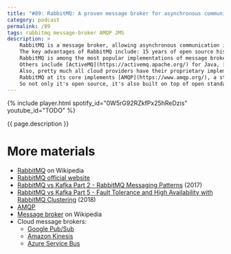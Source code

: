 ```yaml
---
title: "#89: RabbitMQ: A proven message broker for asynchronous communication"
category: podcast
permalink: /89
tags: rabbitmq message-broker AMQP JMS
description: >
    RabbitMQ is a message broker, allowing asynchronous communication in distrubuted systems.
    The key advantages of RabbitMQ include: 15 years of open source history, battle proven Erlang implementation and support for industry standard protocols.
    RabbitMQ is among the most popular implementations of message brokers.
    Others include [ActiveMQ](https://activemq.apache.org/) for Java, [celery](https://pypi.org/project/celery/) for Python and [Kafka](https://nurkiewicz.com/8) - if you consider it a message broker.
    Also, pretty much all cloud providers have their proprietary implementations, like, [Google Pub/Sub](https://cloud.google.com/pubsub/), [Amazon Kinesis](https://aws.amazon.com/kinesis/), [Azure Service Bus](https://learn.microsoft.com/en-us/azure/service-bus-messaging/service-bus-messaging-overview) and so on.
    RabbitMQ at its core implements [AMQP](https://www.amqp.org/), a standard protocol for information interchange.
    So not only it's open source, it's also built on top of open standards.
---
```


{% include player.html spotify_id="0W5rG92RZkfPx25hReDzis" youtube_id="TODO" %}

{{ page.description }}

<!--
There are a few key abstractions you must understand when working with RabbitMQ.
These are: exchanges, queues and bindings.
When sending messages to Rabbit, you send them to an exchange.
Exchanges then route these messages to queues bound to them.
The role of the exchange is to perform more or less sophisticated routing.
For example, _so-called_ _fanout_ exchange will forward every message to all bound queues.
On the other hand, _direct_ exchange routes messages to queues bound with a specific binding key.
Each message has a key, so you can easily route by that key.

There are more sophisticated exchange types.
Moreover, an exchange can be bound to another exchange, forming a more complex routing topology.
All this logic is implemented inside the broker, so it's pretty fast and reliable.

Talking about reliability, the consumer side is also interesting.
First of all, when consumer receives a message, it should be acknowledged.
Otherwise, the message goes back to the queue and is retried.
This prevents message losses.
On the other hand, if the consumer keeps failing to acknowledge the message, it is routed to DLQ.
Dead Letter Queue.

Depending on your exchange and queue configuration, you can implement multiple patterns in RabbitMQ.
For example, let's say your consumer has multiple instances.
If each instance has its own dedicated queue bound to fanout exchange, we got ourselves a broadcast.
On the other hand, if all nodes listen to the same queue, each message is forwarded to a single node only.
Moreover, if all consumers are down, messages will patiently wait for them to go back online.

Messages brokers work best when asynchronous style of communication is needed.
Let's say you are requesting a long-running operation to start.
However, if you desperately need a synchronous result of sending a message, this can be implemented as well.
Although, it's not recommended.
When sending a message you may either define a `reply-to` queue or send a correlation ID.
In the former case each message creates a unique, temporary reply queue.
In the latter case, a single response queue is used, but the producer may correlate which request was responsible for a certain response.

That's it, thanks for listening, bye!
-->

# More materials

* [RabbitMQ](https://en.wikipedia.org/wiki/RabbitMQ) on Wikipedia
* [RabbitMQ official website](https://www.rabbitmq.com)
* [RabbitMQ vs Kafka Part 2 - RabbitMQ Messaging Patterns](https://jack-vanlightly.com/blog/2017/12/5/rabbitmq-vs-kafka-part-2-rabbitmq-messaging-patterns-and-topologies) (2017)
* [RabbitMQ vs Kafka Part 5 - Fault Tolerance and High Availability with RabbitMQ Clustering](https://jack-vanlightly.com/blog/2018/8/31/rabbitmq-vs-kafka-part-5-fault-tolerance-and-high-availability-with-rabbitmq) (2018)
* [AMQP](https://www.amqp.org/)
* [Message broker](https://en.wikipedia.org/wiki/Message_broker) on Wikipedia
* Cloud message brokers:
    * [Google Pub/Sub](https://cloud.google.com/pubsub/)
    * [Amazon Kinesis](https://aws.amazon.com/kinesis/)
    * [Azure Service Bus](https://learn.microsoft.com/en-us/azure/service-bus-messaging/service-bus-messaging-overview)
